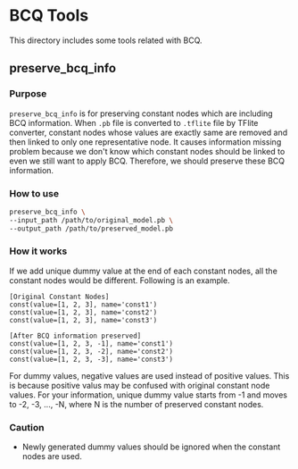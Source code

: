 # BCQ Tools

This directory includes some tools related with BCQ.

## preserve_bcq_info

### Purpose

`preserve_bcq_info` is for preserving constant nodes which are including BCQ information.
When `.pb` file is converted to `.tflite` file by TFlite converter, constant nodes whose values are exactly same are removed and then linked to only one representative node.
It causes information missing problem because we don't know which constant nodes should be linked to even we still want to apply BCQ.
Therefore, we should preserve these BCQ information.

### How to use

```bash
preserve_bcq_info \
--input_path /path/to/original_model.pb \
--output_path /path/to/preserved_model.pb
```

### How it works

If we add unique dummy value at the end of each constant nodes, all the constant nodes would be different. Following is an example.

```
[Original Constant Nodes]
const(value=[1, 2, 3], name='const1')
const(value=[1, 2, 3], name='const2')
const(value=[1, 2, 3], name='const3')

[After BCQ information preserved]
const(value=[1, 2, 3, -1], name='const1')
const(value=[1, 2, 3, -2], name='const2')
const(value=[1, 2, 3, -3], name='const3')
```

For dummy values, negative values are used instead of positive values.
This is because positive valus may be confused with original constant node values.
For your information, unique dummy value starts from -1 and moves to -2, -3, ..., -N, where N is the number of preserved constant nodes.

### Caution

- Newly generated dummy values should be ignored when the constant nodes are used.
